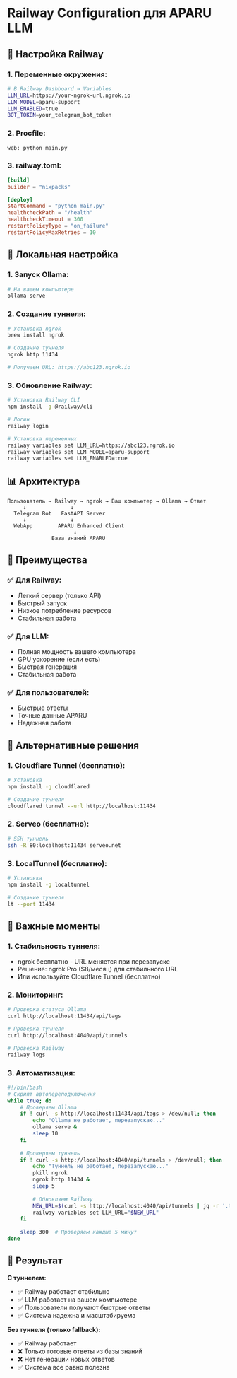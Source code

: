 # Railway Configuration для APARU LLM

## 🚀 Настройка Railway

### 1. **Переменные окружения:**
```bash
# В Railway Dashboard → Variables
LLM_URL=https://your-ngrok-url.ngrok.io
LLM_MODEL=aparu-support
LLM_ENABLED=true
BOT_TOKEN=your_telegram_bot_token
```

### 2. **Procfile:**
```
web: python main.py
```

### 3. **railway.toml:**
```toml
[build]
builder = "nixpacks"

[deploy]
startCommand = "python main.py"
healthcheckPath = "/health"
healthcheckTimeout = 300
restartPolicyType = "on_failure"
restartPolicyMaxRetries = 10
```

## 🔧 Локальная настройка

### 1. **Запуск Ollama:**
```bash
# На вашем компьютере
ollama serve
```

### 2. **Создание туннеля:**
```bash
# Установка ngrok
brew install ngrok

# Создание туннеля
ngrok http 11434

# Получаем URL: https://abc123.ngrok.io
```

### 3. **Обновление Railway:**
```bash
# Установка Railway CLI
npm install -g @railway/cli

# Логин
railway login

# Установка переменных
railway variables set LLM_URL=https://abc123.ngrok.io
railway variables set LLM_MODEL=aparu-support
railway variables set LLM_ENABLED=true
```

## 📊 Архитектура

```
Пользователь → Railway → ngrok → Ваш компьютер → Ollama → Ответ
     ↓              ↓
  Telegram Bot   FastAPI Server
     ↓              ↓
  WebApp        APARU Enhanced Client
                     ↓
              База знаний APARU
```

## 🎯 Преимущества

### ✅ **Для Railway:**
- Легкий сервер (только API)
- Быстрый запуск
- Низкое потребление ресурсов
- Стабильная работа

### ✅ **Для LLM:**
- Полная мощность вашего компьютера
- GPU ускорение (если есть)
- Быстрая генерация
- Стабильная работа

### ✅ **Для пользователей:**
- Быстрые ответы
- Точные данные APARU
- Надежная работа

## 🔄 Альтернативные решения

### 1. **Cloudflare Tunnel (бесплатно):**
```bash
# Установка
npm install -g cloudflared

# Создание туннеля
cloudflared tunnel --url http://localhost:11434
```

### 2. **Serveo (бесплатно):**
```bash
# SSH туннель
ssh -R 80:localhost:11434 serveo.net
```

### 3. **LocalTunnel (бесплатно):**
```bash
# Установка
npm install -g localtunnel

# Создание туннеля
lt --port 11434
```

## 🚨 Важные моменты

### **1. Стабильность туннеля:**
- ngrok бесплатно - URL меняется при перезапуске
- Решение: ngrok Pro ($8/месяц) для стабильного URL
- Или используйте Cloudflare Tunnel (бесплатно)

### **2. Мониторинг:**
```bash
# Проверка статуса Ollama
curl http://localhost:11434/api/tags

# Проверка туннеля
curl http://localhost:4040/api/tunnels

# Проверка Railway
railway logs
```

### **3. Автоматизация:**
```bash
#!/bin/bash
# Скрипт автопереподключения
while true; do
    # Проверяем Ollama
    if ! curl -s http://localhost:11434/api/tags > /dev/null; then
        echo "Ollama не работает, перезапускаю..."
        ollama serve &
        sleep 10
    fi
    
    # Проверяем туннель
    if ! curl -s http://localhost:4040/api/tunnels > /dev/null; then
        echo "Туннель не работает, перезапускаю..."
        pkill ngrok
        ngrok http 11434 &
        sleep 5
        
        # Обновляем Railway
        NEW_URL=$(curl -s http://localhost:4040/api/tunnels | jq -r '.tunnels[0].public_url')
        railway variables set LLM_URL="$NEW_URL"
    fi
    
    sleep 300  # Проверяем каждые 5 минут
done
```

## 🎉 Результат

**С туннелем:**
- ✅ Railway работает стабильно
- ✅ LLM работает на вашем компьютере
- ✅ Пользователи получают быстрые ответы
- ✅ Система надежна и масштабируема

**Без туннеля (только fallback):**
- ✅ Railway работает
- ❌ Только готовые ответы из базы знаний
- ❌ Нет генерации новых ответов
- ✅ Система все равно полезна
